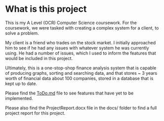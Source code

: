 # What is this project

This is my A Level (OCR) Computer Science coursework. For the coursework, we were tasked with creating a complex system for a client, to solve
a problem. 

My client is a friend who trades on the stock market. I initially approached him to see if he had any issues with whatever system he was currently using. He had a number of issues, which I used to inform the features that would be included in this project.

Ultimately, this is a one-stop-shop finance analysis system that is capable of producing graphs, sorting and searching data, and that stores ~ 3 years worth of financial data about 100 companies, stored in a database that is kept up to date.

Please find the [ToDo.md](../docs/ToDo.md) file to see features that have yet to be implemented.

Please also find the ProjectReport.docx file in the docs/ folder to find a full project report for this project.

